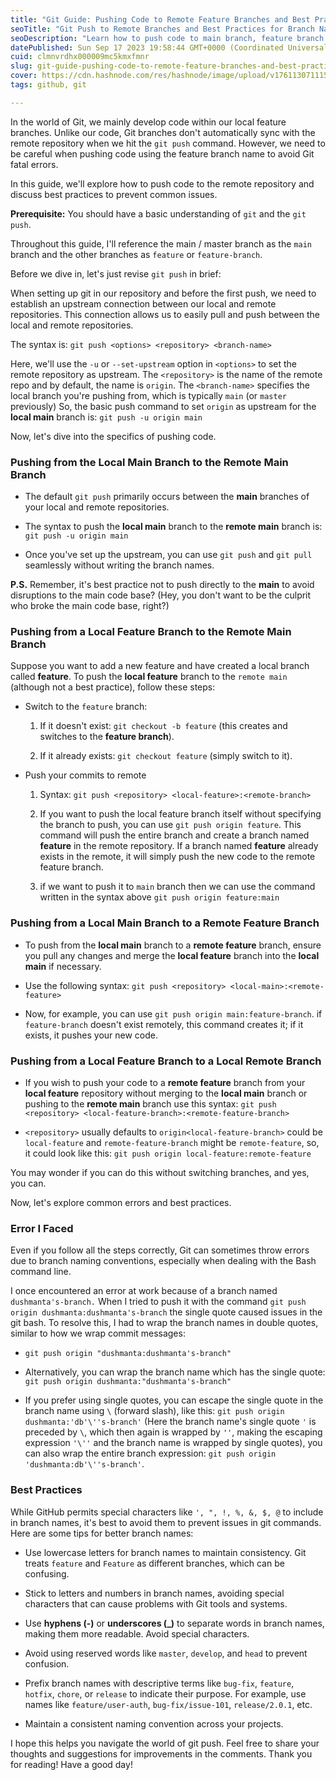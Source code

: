 ```yaml
---
title: "Git Guide: Pushing Code to Remote Feature Branches and Best Practices"
seoTitle: "Git Push to Remote Branches and Best Practices for Branch Naming"
seoDescription: "Learn how to push code to main branch, feature branch and other remote branch with best practice for naming GitHub branches to avoid confusion and error."
datePublished: Sun Sep 17 2023 19:58:44 GMT+0000 (Coordinated Universal Time)
cuid: clmnvrdhx000009mc5kmxfmnr
slug: git-guide-pushing-code-to-remote-feature-branches-and-best-practices
cover: https://cdn.hashnode.com/res/hashnode/image/upload/v1761130711157/4c6ee601-2110-49b6-951e-a039afaa5258.png
tags: github, git

---
```


In the world of Git, we mainly develop code within our local feature branches. Unlike our code, Git branches don't automatically sync with the remote repository when we hit the `git push` command. However, we need to be careful when pushing code using the feature branch name to avoid Git fatal errors.

In this guide, we'll explore how to push code to the remote repository and discuss best practices to prevent common issues.

**Prerequisite:** You should have a basic understanding of `git` and the `git push`.

Throughout this guide, I'll reference the main / master branch as the `main` branch and the other branches as `feature` or `feature-branch`.

Before we dive in, let's just revise `git push` in brief:

When setting up git in our repository and before the first push, we need to establish an upstream connection between our local and remote repositories. This connection allows us to easily pull and push between the local and remote repositories.

The syntax is: `git push <options> <repository> <branch-name>`

Here, we'll use the `-u` or `--set-upstream` option in `<options>` to set the remote repository as upstream. The `<repository>` is the name of the remote repo and by default, the name is `origin`. The `<branch-name>` specifies the local branch you're pushing from, which is typically `main` (or `master` previously) So, the basic push command to set `origin` as upstream for the **local main** branch is: `git push -u origin main`

Now, let's dive into the specifics of pushing code.

### **Pushing from the Local Main Branch to the Remote Main Branch**

* The default `git push` primarily occurs between the **main** branches of your local and remote repositories.
    
* The syntax to push the **local main** branch to the **remote main** branch is: `git push -u origin main`
    
* Once you've set up the upstream, you can use `git push` and `git pull` seamlessly without writing the branch names.
    

**P.S.** Remember, it's best practice not to push directly to the **main** to avoid disruptions to the main code base? (Hey, you don't want to be the culprit who broke the main code base, right?)

### **Pushing from a Local Feature Branch to the Remote Main Branch**

Suppose you want to add a new feature and have created a local branch called **feature**. To push the **local feature** branch to the `remote main` (although not a best practice), follow these steps:

* Switch to the `feature` branch:
    
    1. If it doesn't exist: `git checkout -b feature` (this creates and switches to the **feature branch**).
        
    2. If it already exists: `git checkout feature` (simply switch to it).
        
* Push your commits to remote
    
    1. Syntax: `git push <repository> <local-feature>:<remote-branch>`
        
    2. If you want to push the local feature branch itself without specifying the branch to push, you can use `git push origin feature`. This command will push the entire branch and create a branch named **feature** in the remote repository. If a branch named **feature** already exists in the remote, it will simply push the new code to the remote feature branch.
        
    3. if we want to push it to `main` branch then we can use the command written in the syntax above `git push origin feature:main`
        

### **Pushing from a Local Main Branch to a Remote Feature Branch**

* To push from the **local main** branch to a **remote feature** branch, ensure you pull any changes and merge the **local feature** branch into the **local main** if necessary.
    
* Use the following syntax: `git push <repository> <local-main>:<remote-feature>`
    
* Now, for example, you can use `git push origin main:feature-branch`. if `feature-branch` doesn't exist remotely, this command creates it; if it exists, it pushes your new code.
    

### **Pushing from a Local Feature Branch to a Local Remote Branch**

* If you wish to push your code to a **remote feature** branch from your **local feature** repository without merging to the **local main** branch or pushing to the **remote main** branch use this syntax: `git push <repository> <local-feature-branch>:<remote-feature-branch>`
    
* `<repository>` usually defaults to `origin<local-feature-branch>` could be `local-feature` and `remote-feature-branch` might be `remote-feature`, so, it could look like this: `git push origin local-feature:remote-feature`
    

You may wonder if you can do this without switching branches, and yes, you can.

Now, let's explore common errors and best practices.

### **Error I Faced**

Even if you follow all the steps correctly, Git can sometimes throw errors due to branch naming conventions, especially when dealing with the Bash command line.

I once encountered an error at work because of a branch named `dushmanta's-branch.` When I tried to push it with the command `git push origin dushmanta:dushmanta's-branch` the single quote caused issues in the git bash. To resolve this, I had to wrap the branch names in double quotes, similar to how we wrap commit messages:

* `git push origin "dushmanta:dushmanta's-branch"`
    
* Alternatively, you can wrap the branch name which has the single quote: `git push origin dushmanta:"dushmanta's-branch"`
    
* If you prefer using single quotes, you can escape the single quote in the branch name using `\` (forward slash), like this: `git push origin dushmanta:'db'\''s-branch'` (Here the branch name's single quote `'` is preceded by `\`, which then again is wrapped by `''`, making the escaping expression `'\''` and the branch name is wrapped by single quotes), you can also wrap the entire branch expression: `git push origin 'dushmanta:db'\''s-branch'`.
    

### **Best Practices**

While GitHub permits special characters like `', ", !, %, &, $, @` to include in branch names, it's best to avoid them to prevent issues in git commands. Here are some tips for better branch names:

* Use lowercase letters for branch names to maintain consistency. Git treats `feature` and `Feature` as different branches, which can be confusing.
    
* Stick to letters and numbers in branch names, avoiding special characters that can cause problems with Git tools and systems.
    
* Use **hyphens (-)** or **underscores (\_)** to separate words in branch names, making them more readable. Avoid special characters.
    
* Avoid using reserved words like `master`, `develop`, and `head` to prevent confusion.
    
* Prefix branch names with descriptive terms like `bug-fix`, `feature`, `hotfix`, `chore`, or `release` to indicate their purpose. For example, use names like `feature/user-auth`, `bug-fix/issue-101`, `release/2.0.1`, etc.
    
* Maintain a consistent naming convention across your projects.
    

I hope this helps you navigate the world of git push. Feel free to share your thoughts and suggestions for improvements in the comments. Thank you for reading! Have a good day!
